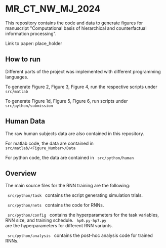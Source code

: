 # MR_CT_NW_MJ_2024

This repository contains the code and data to generate figures for manuscript "Computational basis of hierarchical and counterfactual information processing".

Link to paper: place_holder

## How to run
Different parts of the project was implemented with different programming languages.

To generate Figure 2, Figure 3, Figure 4, run the respective scripts under <code> src/matlab </code>

To generate Figure 1d, Figure 5, Figure 6, run scripts under <code> src/python/submission </code>

## Human Data

The raw human subjects data are also contained in this repository.

For matlab code, the data are contained in <code> src/matlab/<Figure_Number>/Data </code>

For python code, the data are contained in <code> src/python/human </code>


## Overview
The main source files for the RNN training are the following:

<code> src/python/task </code> contains the script generating simulation trials.

<code> src/python/nets </code> contains the code for RNNs.

<code> src/python/config </code> contains the hyperparameters for the task variables, RNN size, and training schedule. <code> hp0.py-hp7.py </code> are the hyperparameters for different RNN variants.

<code> src/python/analysis </code> contains the post-hoc analysis code for trained RNNs. 




